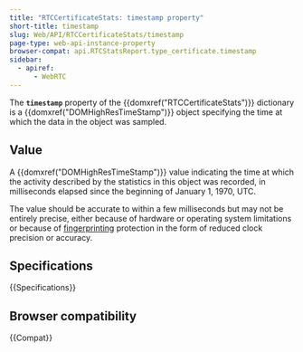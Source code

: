 ```yaml
---
title: "RTCCertificateStats: timestamp property"
short-title: timestamp
slug: Web/API/RTCCertificateStats/timestamp
page-type: web-api-instance-property
browser-compat: api.RTCStatsReport.type_certificate.timestamp
sidebar:
  - apiref:
      - WebRTC
---
```


The **`timestamp`** property of the {{domxref("RTCCertificateStats")}} dictionary is a {{domxref("DOMHighResTimeStamp")}} object specifying the time at which the data in the object was sampled.

## Value

A {{domxref("DOMHighResTimeStamp")}} value indicating the time at which the activity described by the statistics in this object was recorded, in milliseconds elapsed since the beginning of January 1, 1970, UTC.

The value should be accurate to within a few milliseconds but may not be entirely precise, either because of hardware or operating system limitations or because of [fingerprinting](/en-US/docs/Glossary/Fingerprinting) protection in the form of reduced clock precision or accuracy.

## Specifications

{{Specifications}}

## Browser compatibility

{{Compat}}
